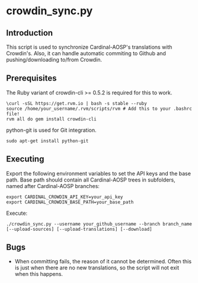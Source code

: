 crowdin_sync.py
==================

Introduction
------------
This script is used to synchronize Cardinal-AOSP's translations with Crowdin's. Also, it can handle
automatic commiting to Github and pushing/downloading to/from Crowdin.

Prerequisites
-------------
The Ruby variant of crowdin-cli >= 0.5.2 is required for this to work.

    \curl -sSL https://get.rvm.io | bash -s stable --ruby
    source /home/your_username/.rvm/scripts/rvm # Add this to your .bashrc file!
    rvm all do gem install crowdin-cli

python-git is used for Git integration.

    sudo apt-get install python-git

Executing
---------
Export the following environment variables to set the API keys and the base path.
Base path should contain all Cardinal-AOSP trees in subfolders, named after Cardinal-AOSP branches:

    export CARDINAL_CROWDIN_API_KEY=your_api_key
    export CARDINAL_CROWDIN_BASE_PATH=your_base_path

Execute:

    ./crowdin_sync.py --username your_github_username --branch branch_name [--upload-sources] [--upload-translations] [--download]

Bugs
----
 - When committing fails, the reason of it cannot be determined. Often this is just when there
   are no new translations, so the script will not exit when this happens.
